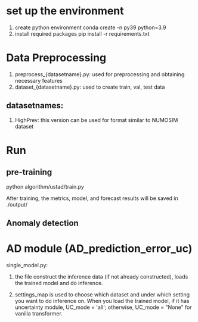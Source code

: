 # set up the environment
1. create python environment 
conda create -n py39 python=3.9  
2. install required packages
pip install -r requirements.txt


# Data Preprocessing
1. preprocess_{datasetname}.py: used for preprocessing and obtaining necessary features
2. dataset_{datasetname}.py: used to create train, val, test data

## datasetnames:
1. HighPrev: this version can be used for format similar to NUMOSIM dataset

# Run

## pre-training
python algorithm/ustad/train.py

After training, the metrics, model, and forecast results will be saved in ./output/

## Anomaly detection

# AD module (AD_prediction_error_uc)
single_model.py: 

1. the file construct the inference data (if not already constructed), loads the trained model and do inference. 

3. settings_map is used to choose which dataset and under which setting you want to do inference on. When you load the trained model, if it has uncertainty module, UC_mode = 'all'; otherwise, UC_mode = "None" for vanilla transformer.
